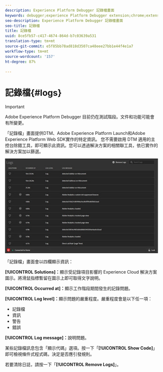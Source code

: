 ```yaml
---
description: Experience Platform Debugger 記錄檔畫面
keywords: debugger;experience Platform Debugger extension;chrome;extension;logs
seo-description: Experience Platform Debugger 記錄檔畫面
seo-title: 記錄檔
title: 記錄檔
uuid: 8ce5fb57-c417-4674-864d-b7c03639a531
translation-type: tm+mt
source-git-commit: e5f85bb78ad818d3507ca48eee27bb1e44f4e1a7
workflow-type: tm+mt
source-wordcount: '157'
ht-degree: 87%

---
```



# 記錄檔{#logs}

>[!IMPORTANT]
>
>Adobe Experience Platform Debugger 目前仍在測試階段。文件和功能可能會有所變更。

「記錄檔」畫面提供DTM、Adobe Experience Platform Launch和Adobe Experience Platform Web SDK實作的特定資訊。 您不需要啟用 DTM 適用的主控台除錯工具，即可顯示此資訊。您可以透過解決方案的相關聯工具，依已實作的解決方案加以篩選。

![](assets/logs.jpg)

「記錄檔」畫面會以四欄顯示資訊：

**[!UICONTROL Solutions]：**&#x200B;顯示受記錄項目影響的 Experience Cloud 解決方案圖示。將滑鼠指標暫留在圖示上即可取得文字說明。

**[!UICONTROL Occurred at]：**&#x200B;顯示工作階段期間發生的記錄問題。

**[!UICONTROL Log level]：**&#x200B;顯示問題的嚴重程度。嚴重程度會是以下任一項：

* 記錄檔
* 資訊
* 警告
* 錯誤

**[!UICONTROL Log message]：**&#x200B;說明問題。

某些記錄檔訊息包含「顯示代碼」選項。按一下「**[!UICONTROL Show Code]**」即可檢視條件式程式碼，決定是否應引發規則。

若要清除日誌，請按一下「**[!UICONTROL Remove Logs]**」。
